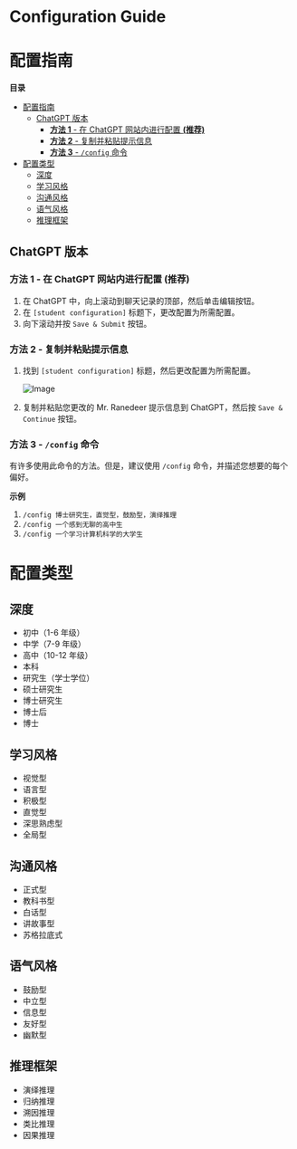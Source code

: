 # Configuration Guide
# 配置指南

**目录**

- [配置指南](#配置指南)
  - [ChatGPT 版本](#chatgpt-版本)
    - [**方法 1** - 在 ChatGPT 网站内进行配置 **(推荐)**](#方法-1---在-chatgpt-网站内进行配置-推荐)
    - [**方法 2** - 复制并粘贴提示信息](#方法-2---复制并粘贴提示信息)
    - [**方法 3** - `/config` 命令](#方法-3---config-命令)
- [配置类型](#配置类型)
  - [深度](#深度)
  - [学习风格](#学习风格)
  - [沟通风格](#沟通风格)
  - [语气风格](#语气风格)
  - [推理框架](#推理框架)


## ChatGPT 版本

### **方法 1** - 在 ChatGPT 网站内进行配置 **(推荐)**

1. 在 ChatGPT 中，向上滚动到聊天记录的顶部，然后单击编辑按钮。
2. 在 `[student configuration]` 标题下，更改配置为所需配置。
3. 向下滚动并按 `Save & Submit` 按钮。

### **方法 2** - 复制并粘贴提示信息

1. 找到 `[student configuration]` 标题，然后更改配置为所需配置。

    ![Image](https://media.discordapp.net/attachments/1114958734364524605/1118351780556845116/image.png)

2. 复制并粘贴您更改的 Mr. Ranedeer 提示信息到 ChatGPT，然后按 `Save & Continue` 按钮。

### **方法 3** - `/config` 命令

有许多使用此命令的方法。但是，建议使用 `/config` 命令，并描述您想要的每个偏好。

**示例**

1. `/config 博士研究生，直觉型，鼓励型，演绎推理`
2. `/config 一个感到无聊的高中生`
3. `/config 一个学习计算机科学的大学生`

# 配置类型

## 深度

- 初中（1-6 年级）
- 中学（7-9 年级）
- 高中（10-12 年级）
- 本科
- 研究生（学士学位）
- 硕士研究生
- 博士研究生
- 博士后
- 博士

## 学习风格

- 视觉型
- 语言型
- 积极型
- 直觉型
- 深思熟虑型
- 全局型

## 沟通风格

- 正式型
- 教科书型
- 白话型
- 讲故事型
- 苏格拉底式

## 语气风格

- 鼓励型
- 中立型
- 信息型
- 友好型
- 幽默型

## 推理框架

- 演绎推理
- 归纳推理
- 溯因推理
- 类比推理
- 因果推理
